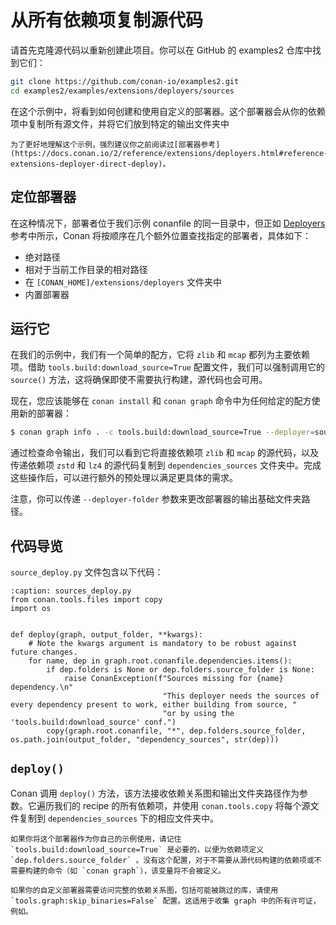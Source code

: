 # 从所有依赖项复制源代码

请首先克隆源代码以重新创建此项目。你可以在 GitHub 的 examples2 仓库中找到它们：
```bash
git clone https://github.com/conan-io/examples2.git
cd examples2/examples/extensions/deployers/sources
```
在这个示例中，将看到如何创建和使用自定义的部署器。这个部署器会从你的依赖项中复制所有源文件，并将它们放到特定的输出文件夹中

```{note}
为了更好地理解这个示例，强烈建议你之前阅读过[部署器参考](https://docs.conan.io/2/reference/extensions/deployers.html#reference-extensions-deployer-direct-deploy)。
```

## 定位部署器

在这种情况下，部署者位于我们示例 conanfile 的同一目录中，但正如 [Deployers](https://docs.conan.io/2/reference/extensions/deployers.html#reference-extensions-deployer-direct-deploy) 参考中所示，Conan 将按顺序在几个额外位置查找指定的部署者，具体如下：

- 绝对路径
- 相对于当前工作目录的相对路径
- 在 `[CONAN_HOME]/extensions/deployers` 文件夹中
- 内置部署器

## 运行它

在我们的示例中，我们有一个简单的配方，它将 `zlib` 和 `mcap` 都列为主要依赖项。借助 `tools.build:download_source=True` 配置文件，我们可以强制调用它的 `source()` 方法，这将确保即使不需要执行构建，源代码也会可用。

现在，您应该能够在 `conan install` 和 `conan graph` 命令中为任何给定的配方使用新的部署器：
```bash
$ conan graph info . -c tools.build:download_source=True --deployer=sources_deploy
```

通过检查命令输出，我们可以看到它将直接依赖项 `zlib` 和 `mcap` 的源代码，以及传递依赖项 `zstd` 和 `lz4` 的源代码复制到 `dependencies_sources` 文件夹中。完成这些操作后，可以进行额外的预处理以满足更具体的需求。

注意，你可以传递 `--deployer-folder` 参数来更改部署器的输出基础文件夹路径。

## 代码导览

`source_deploy.py` 文件包含以下代码：
```{code-block} python
:caption: sources_deploy.py
from conan.tools.files import copy
import os


def deploy(graph, output_folder, **kwargs):
    # Note the kwargs argument is mandatory to be robust against future changes.
    for name, dep in graph.root.conanfile.dependencies.items():
        if dep.folders is None or dep.folders.source_folder is None:
            raise ConanException(f"Sources missing for {name} dependency.\n"
                                  "This deployer needs the sources of every dependency present to work, either building from source, "
                                  "or by using the 'tools.build:download_source' conf.")
        copy(graph.root.conanfile, "*", dep.folders.source_folder, os.path.join(output_folder, "dependency_sources", str(dep)))
```

## `deploy()`

Conan 调用 `deploy()` 方法，该方法接收依赖关系图和输出文件夹路径作为参数。它遍历我们的 recipe 的所有依赖项，并使用 `conan.tools.copy` 将每个源文件复制到 `dependencies_sources` 下的相应文件夹中。

```{note}
如果你将这个部署器作为你自己的示例使用，请记住 `tools.build:download_source=True` 是必要的，以便为依赖项定义 `dep.folders.source_folder` 。没有这个配置，对于不需要从源代码构建的依赖项或不需要构建的命令（如 `conan graph`），该变量将不会被定义。
```

```{note}
如果你的自定义部署器需要访问完整的依赖关系图，包括可能被跳过的库，请使用 `tools.graph:skip_binaries=False` 配置。这适用于收集 graph 中的所有许可证，例如。
```
